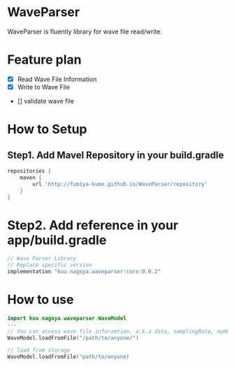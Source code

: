 # WaveParser

WaveParser is fluently library for wave file read/write.

# Feature plan

- [x] Read Wave File Information
- [x] Write to Wave File
- [] validate wave file

# How to Setup

## Step1. Add Mavel Repository in your build.gradle

```groovy
repositories {
    maven {
        url 'http://fumiya-kume.github.io/WaveParser/repository'
    }
}
```

# Step2. Add reference in your app/build.gradle

```groovy
// Wave Parser Library
// Replace specific version
implementation "kuu.nagoya.waveparser:core:0.0.2"
```

# How to use

```kotlin
import kuu.nagoya.waveparser.WaveModel
---
// You can access wave file inforamtion, a.k.a data, samplingRate, number of chnnel
WaveModel.loadFromFile("/path/to/anyone/")

// load from storage
WaveModel.loadFromFile("path/to/anyone)

```
